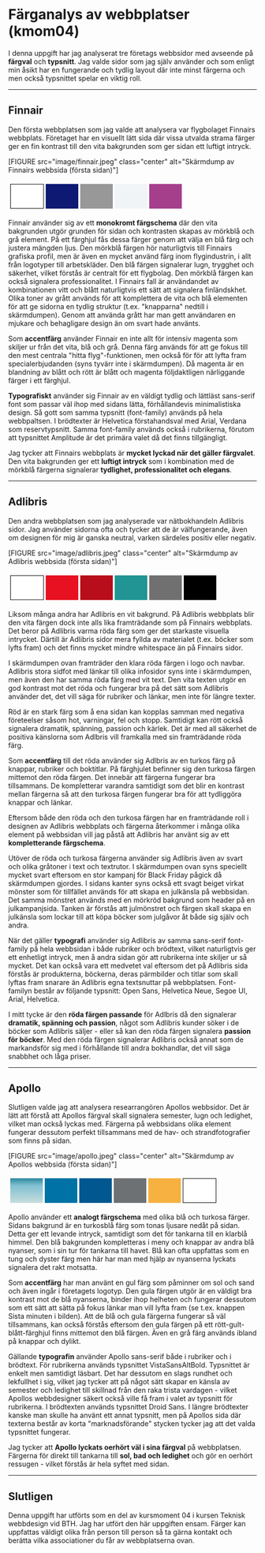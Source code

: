 Färganalys av webbplatser (kmom04)
===============================

I denna uppgift har jag analyserat tre företags webbsidor med avseende på **färgval** och **typsnitt**. Jag valde sidor som jag själv använder och som enligt min åsikt har en fungerande och tydlig layout där inte minst färgerna och men också typsnittet spelar en viktig roll.

---


Finnair
-----------------

Den första webbplatsen som jag valde att analysera var flygbolaget Finnairs webbplats. Företaget har en visuellt lätt sida där vissa utvalda strama färger ger en fin kontrast till den vita bakgrunden som ger sidan ett luftigt intryck.

[FIGURE src="image/finnair.jpeg" class="center" alt="Skärmdump av Finnairs webbsida (första sidan)"]

<table style="border-spacing: 4px; border-collapse: separate">
<tbody><tr>
<td style="height: 50px; width: 50px; background-color: #fff; border: 1px solid #000;">
<td style="height: 50px; width: 50px; background-color: #0d1973;">
</td><td style="height: 50px; width: 50px; background-color: rgba(0,0,0,.4);">
</td><td style="height: 50px; width: 50px; background-color: #f1f4f7;"></td><td style="height: 50px; width: 50px; background-color: #a53f8c;">
</td></tr>
</tbody></table>

Finnair använder sig av ett **monokromt färgschema** där den vita bakgrunden utgör grunden för sidan och kontrasten skapas av mörkblå och grå element. På ett färghjul fås dessa färger genom att välja en blå färg och justera mängden ljus. Den mörkblå färgen hör naturligtvis till Finnairs grafiska profil, men är även en mycket använd färg inom flygindustrin, i allt från logotyper till arbetskläder. Den blå färgen signalerar lugn, trygghet och säkerhet, vilket förstås är centralt för ett flygbolag. Den mörkblå färgen kan också signalera professionalitet. I Finnairs fall är användandet av kombinationen vitt och blått naturligtvis ett sätt att signalera finländskhet. Olika toner av grått används för att komplettera de vita och blå elementen för att ge sidorna en tydlig struktur (t.ex. "knapparna" nedtill i skärmdumpen). Genom att använda grått har man gett användaren en mjukare och behagligare design än om svart hade använts.

Som **accentfärg** använder Finnair en inte allt för intensiv magenta som skiljer ur från det vita, blå och grå. Denna färg används för att ge fokus till den mest centrala "hitta flyg"-funktionen, men också för för att lyfta fram specialerbjudanden (syns tyvärr inte i skärmdumpen). Då magenta är en blandning av blått och rött är blått och magenta följdaktligen närliggande färger i ett färghjul.

**Typografiskt** använder sig Finnair av en väldigt tydlig och lättläst sans-serif font som passar väl ihop med sidans lätta, förhållandevis minimalistiska design. Så gott som samma typsnitt (font-family) används på hela webbpaltsen. I brödtexter är Helvetica förstahandsval med Arial, Verdana som reservtypsnitt. Samma font-family används också i rubrikerna, förutom att typsnittet Amplitude är det primära valet då det finns tillgängligt.

Jag tycker att Finnairs webbplats är **mycket lyckad när det gäller färgvalet**. Den vita bakgrunden ger ett **luftigt intryck** som i kombination med de mörkblå färgerna signalerar **tydlighet, professionalitet och elegans**.

---

Adlibris
-----------------

Den andra webbplatsen som jag analyserade var nätbokhandeln Adlibris sidor. Jag använder sidorna ofta och tycker att de är välfungerande, även om designen för mig är ganska neutral, varken särdeles positiv eller negativ.

[FIGURE src="image/adlibris.jpeg" class="center" alt="Skärmdump av Adlibris webbsida (första sidan)"]

<table style="border-spacing: 4px; border-collapse: separate">
<tbody><tr>
<td style="height: 50px; width: 50px; background-color: #fff; border: 1px solid #000;">
<td style="height: 50px; width: 50px; background-color: #e81121;">
</td><td style="height: 50px; width: 50px; background-color: #B80D1B;"></td><td style="height: 50px; width: 50px; background-color: #209594;">
</td><td style="height: 50px; width: 50px; background-color: #707070;"></td>
</td><td style="height: 50px; width: 50px; background-color: #000;"></td>
</td></tr>
</tbody></table>

Liksom många andra har Adlibris en vit bakgrund. På Adlibris webbplats blir den vita färgen dock inte alls lika framträdande som på Finnairs webbplats. Det beror på Adlibris varma röda färg som ger det starkaste visuella intrycket. Därtill är Adlibris sidor mera fyllda av materialet (t.ex. böcker som lyfts fram) och det finns mycket mindre whitespace än på Finnairs sidor.

I skärmdumpen ovan framträder den klara röda färgen i logo och navbar. Adlibris stora sidfot med länkar till olika infosidor syns inte i skärmdumpen, men även den har samma röda färg med vit text. Den vita texten utgör en god kontrast mot det röda och fungerar bra på det sätt som Adlibris använder det, det vill säga för rubriker och länkar, men inte för längre texter.

Röd är en stark färg som å ena sidan kan kopplas samman med negativa företeelser såsom hot, varningar, fel och stopp. Samtidigt kan rött också signalera dramatik, spänning, passion och kärlek. Det är med all säkerhet de positiva känslorna som Adlbris vill framkalla med sin framträdande röda färg.

Som **accentfärg** till det röda använder sig Adlbris av en turkos färg på knappar, rubriker och boktitlar. På färghjulet befinner sig den turkosa färgen mittemot den röda färgen. Det innebär att färgerna fungerar bra tillsammans. De kompletterar varandra samtidigt som det blir en kontrast mellan färgerna så att den turkosa färgen fungerar bra för att tydliggöra knappar och länkar.

Eftersom både den röda och den turkosa färgen har en framträdande roll i designen av Adlibris webbplats och färgerna återkommer i många olika element på webbsidan vill jag påstå att Adlibris har använt sig av ett **kompletterande färgschema**.

Utöver de röda och turkosa färgerna använder sig Adlibris även av svart och olika gråtoner i text och textrutor. I skärmdumpen ovan syns speciellt mycket svart eftersom en stor kampanj för Black Friday pågick då skärmdumpen gjordes. I sidans kanter syns också ett svagt beiget virkat mönster som för tillfället används för att skapa en julkänsla på webbsidan. Det samma mönstret används med en mörkröd bakgrund som header på en julkampanjsida. Tanken är förstås att julmönstret och färgen skall skapa en julkänsla som lockar till att köpa böcker som julgåvor åt både sig själv och andra.

När det gäller **typografi** använder sig Adlibris av samma sans-serif font-family på hela webbsidan i både rubriker och brödtext, vilket naturligtvis ger ett enhetligt intryck, men å andra sidan gör att rubrikerna inte skiljer ur så mycket. Det kan också vara ett medvetet val eftersom det på Adlibris sida förstås är produkterna, böckerna, deras pärmbilder och titlar som skall lyftas fram snarare än Adlibris egna textsnuttar på webbplatsen. Font-familyn består av följande typsnitt: Open Sans, Helvetica Neue, Segoe UI, Arial, Helvetica.

I mitt tycke är den **röda färgen passande** för Adlbris då den signalerar **dramatik, spänning och passion**, något som Adlibris kunder söker i de böcker som Adlibris säljer - eller så kan den röda färgen signalera **passion för böcker**. Med den röda färgen signalerar Adlibris också annat som de markandsför sig med i förhållande till andra bokhandlar, det vill säga snabbhet och låga priser.

---

Apollo
-----------------

Slutligen valde jag att analysera researrangören Apollos webbsidor. Det är lätt att förstå att Apollos färgval skall signalera semester, lugn och ledighet, vilket man också lyckas med. Färgerna på webbsidans olika element fungerar dessutom perfekt tillsammans med de hav- och strandfotografier som finns på sidan.

[FIGURE src="image/apollo.jpeg" class="center" alt="Skärmdump av Apollos webbsida (första sidan)"]

<table style="border-spacing: 4px; border-collapse: separate">
<tbody><tr>
<td style="height: 50px; width: 50px; background: linear-gradient(#2f889e 0%,#81c1d2 30%,#c7dcdb 100%);">
<td style="height: 50px; width: 50px; background-color: #0072a5;">
</td><td style="height: 50px; width: 50px; background-color: #015790;"></td>
</td><td style="height: 50px; width: 50px; background-color: #6D7174;"></td>
<td style="height: 50px; width: 50px; background-color: #F7B141;"></td><td style="height: 50px; width: 50px; background-color: #fff; border: 1px solid #000;"></tr>
</tbody></table>

Apollo använder ett **analogt färgschema** med olika blå och turkosa färger. Sidans bakgrund är en turkosblå färg som tonas ljusare nedåt på sidan. Detta ger ett levande intryck, samtidigt som det för tankarna till en klarblå himmel. Den blå bakgrunden kompletteras i meny och knappar av andra blå nyanser, som i sin tur för tankarna till havet. Blå kan ofta uppfattas som en tung och dyster färg men här har man med hjälp av nyanserna lyckats signalera det rakt motsatta.

Som **accentfärg** har man använt en gul färg som påminner om sol och sand och även ingår i företagets logotyp. Den gula färgen utgör är en väldigt bra kontrast mot de blå nyanserna, binder ihop helheten och fungerar dessutom som ett sätt att sätta på fokus länkar man vill lyfta fram (se t.ex. knappen Sista minuten i bilden). Att de blå och gula färgerna fungerar så väl tillsammans, kan också förstås eftersom den gula färgen på ett rött-gult-blått-färghjul finns mittemot den blå färgen. Även en grå färg används ibland på knappar och dylikt.

Gällande **typografin** använder Apollo sans-serif både i rubriker och i brödtext. För rubrikerna används typsnittet VistaSansAltBold. Typsnittet är enkelt men samtidigt läsbart. Det har dessutom en slags rundhet och lekfullhet i sig, vilket jag tycker att på något sätt skapar en känsla av semester och ledighet till skillnad från den raka trista vardagen - vilket Apollos webbdesigner säkert också ville få fram i valet av typsnitt för rubrikerna. I brödtexten används typsnittet Droid Sans. I längre brödtexter kanske man skulle ha använt ett annat typsnitt, men på Apollos sida där texterna består av korta "marknadsförande" stycken tycker jag att det valda typsnittet fungerar.

Jag tycker att **Apollo lyckats oerhört väl i sina färgval** på webbplatsen. Färgerna för direkt till tankarna till **sol, bad och ledighet** och gör en oerhört ressugen - vilket förstås är hela syftet med sidan.

---

Slutligen
------

Denna uppgift har utförts som en del av kursmoment 04 i kursen Teknisk webbdesign vid BTH. Jag har utfört den här uppgiften ensam. Färger kan uppfattas väldigt olika från person till person så ta gärna kontakt och berätta vilka associationer du får av webbplatserna ovan.
